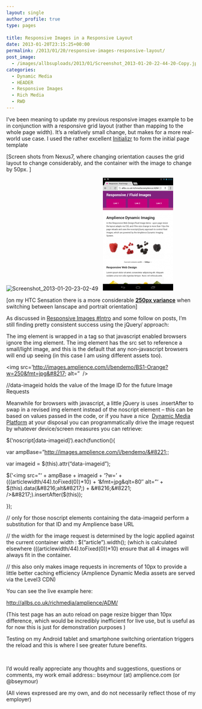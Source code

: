 ```yaml
---
layout: single
author_profile: true
type: pages

title: Responsive Images in a Responsive Layout
date: 2013-01-20T23:15:25+00:00
permalink: /2013/01/20/responsive-images-responsive-layout/
post_image:
  - /images/allbsuploads/2013/01/Screenshot_2013-01-20-22-44-20-Copy.jpg
categories:
  - Dynamic Media
  - HEADER
  - Responsive Images
  - Rich Media
  - RWD
---
```

I&#8217;ve been meaning to update my previous responsive images example to be in conjunction with a responsive grid layout (rather than mapping to the whole page width). It&#8217;s a relatively small change, but makes for a more real-world use case. I used the rather excellent <a title="Initializr" href="http://www.initializr.com" target="_blank">Initializr</a> to form the initial page template

[Screen shots from Nexus7, where changing orientation causes the grid layout to change considerably, and the container with the image to change by 50px. ]

<img class="size-medium wp-image-1096 alignnone" src="/images/allbsuploads/2013/01/Screenshot_2013-01-20-23-02-49-300x187.png" alt="Screenshot_2013-01-20-23-02-49" width="300" height="187" srcset="/images/allbsuploads/2013/01/Screenshot_2013-01-20-23-02-49-300x187.png 300w, /images/allbsuploads/2013/01/Screenshot_2013-01-20-23-02-49-1024x640.png 1024w, /images/allbsuploads/2013/01/Screenshot_2013-01-20-23-02-49.png 1280w" sizes="(max-width: 300px) 100vw, 300px" />   <img class="size-medium wp-image-1095 alignnone" src="/images/allbsuploads/2013/01/Screenshot_2013-01-20-23-02-33-187x300.png" alt="Screenshot_2013-01-20-23-02-33" width="187" height="300" />

[on my HTC Sensation there is a more considerable **<span style="text-decoration: underline;">250px variance</span>** when switching between lanscape and portrait orientation]

As discussed in [Responsive Images #Intro](http://allbs.co.uk/2012/05/11/responsive-images-intro/ "Responsive Images – #intro") and some follow on posts, I&#8217;m still finding pretty consistent success using the jQuery/<no script> approach:

The img element is wrapped in a <noscript> tag so that javascript enabled browsers ignore the img element. The img element has the src set to reference a small/light image, and this is the default that any non-javascript browsers will end up seeing (in this case I am using different assets too).

<noscript data-imageid=’BS1-Raspberry’>

<img src=&#8217;http://images.amplience.com/i/bendemo/BS1-Orange?w=250&fmt=jpg&#8217; alt=”  />

</noscript>

//data-imageid holds the value of the Image ID for the future Image Requests

Meanwhile for browsers with javascript, a little jQuery is uses .insertAfter to swap in a revised img element instead of the noscript element – this can be based on values passed in the code, or if you have a nice  <a title="Amplience" href="http://amplience.com/" target="_blank">Dynamic Media Platform</a> at your disposal you can programmatically drive the image request by whatever device/screen measures you can retrieve:

$(‘noscript[data-imageid]‘).each(function(){

var ampBase=&#8221;http://images.amplience.com/i/bendemo/&#8221;;

var imageid = $(this).attr(“data-imageid”);

$(&#8216;<img src=&#8221;&#8216; + ampBase + imageid + &#8216;?w=&#8217; + (((articlewidth/44).toFixed(0))*10) + &#8216;&fmt=jpg&qlt=80&#8243; alt=&#8221;&#8216; + $(this).data(&#8216;alt&#8217;) + &#8216;&#8221; />&#8217;).insertAfter($(this));

});

// only for those noscript elements containing the data-imageid perform a substitution for that ID and my Amplience base URL

// the width for the image request is determined by the logic applied against the current container width : $(&#8220;article&#8221;).width(); (which is calculated elsewhere (((articlewidth/44).toFixed(0))*10) ensure that all 4 images will always fit in the container.

// this also only makes image requests in increments of 10px to provide a little better caching efficiency (Amplience Dynamic Media assets are served via the Level3 CDN)

You can see the live example here:

<a title="Responsive Images and layout" href="http://allbs.co.uk/richmedia/amplience/ADM/" target="_blank">http://allbs.co.uk/richmedia/amplience/ADM/</a>

(This test page has an auto reload on page resize bigger than 10px difference, which would be incredibly inefficient for live use, but is useful as for now this is just for demonstration purposes )

Testing on my Android tablet and smartphone switching orientation triggers the reload and this is where I see greater future benefits.

&nbsp;

I’d would really appreciate any thoughts and suggestions, questions or comments, my work email address:: bseymour (at) amplience.com (or @bseymour)

(All views expressed are my own, and do not necessarily reflect those of my employer)
